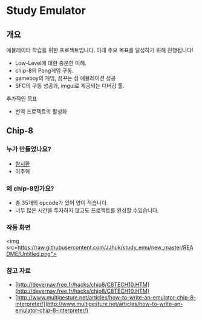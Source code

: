 # Study Emulator

## 개요

에뮬레이터 학습을 위한 프로젝트입니다. 아래 주요 목표를 달성하기 위해 진행됩니다!

- Low-Level에 대한 충분한 이해.
- chip-8의 Pong게임 구동.
- gameboy의 게임, 꿈꾸는 섬 에뮬레이션 성공
- SFC의 구동 성공과, imgui로 제공되는 디버깅 툴.

추가적인 목표

- 번역 프로젝트의 활성화

## Chip-8

### 누가 만들었나요?

- [함시환](https://github.com/JJhuk/study_emu/commits?author=ffdd270)
- 이주혁

### 왜 chip-8인가요?

- 총 35개의 opcode가 있어 양이 적습니다.
- 너무 많은 시간을 투자하지 않고도 프로젝트를 완성할 수있습니다.

### 작동 화면

<img src=https://raw.githubusercontent.com/JJhuk/study_emu/new_master/README/Untitled.png">

### 참고 자료

- [http://devernay.free.fr/hacks/chip8/C8TECH10.HTM](http://devernay.free.fr/hacks/chip8/C8TECH10.HTM)
- [http://www.multigesture.net/articles/how-to-write-an-emulator-chip-8-interpreter/](http://www.multigesture.net/articles/how-to-write-an-emulator-chip-8-interpreter/)
